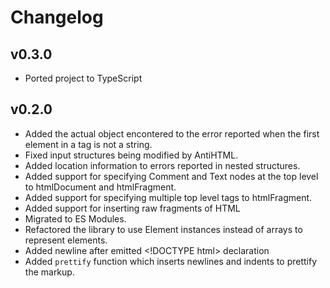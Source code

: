 # Changelog

## v0.3.0

- Ported project to TypeScript

## v0.2.0

- Added the actual object encontered to the error reported when the first element in a tag is not a string.
- Fixed input structures being modified by AntiHTML.
- Added location information to errors reported in nested structures.
- Added support for specifying Comment and Text nodes at the top level to htmlDocument and htmlFragment.
- Added support for specifying multiple top level tags to htmlFragment.
- Added support for inserting raw fragments of HTML
- Migrated to ES Modules.
- Refactored the library to use Element instances instead of arrays to represent elements.
- Added newline after emitted \<!DOCTYPE html> declaration
- Added `prettify` function which inserts newlines and indents to prettify the markup.
